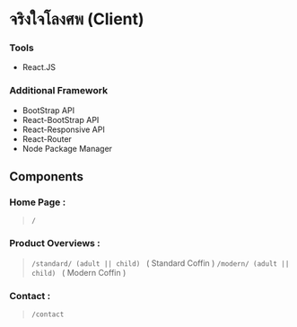 # จริงใจโลงศพ (Client) 

### Tools
- React.JS

### Additional Framework
- BootStrap API 
- React-BootStrap API
- React-Responsive API
- React-Router
- Node Package Manager

## Components

### **Home Page** : 
> ```/```

### **Product Overviews** : 
>  ```/standard/ (adult || child) ``` ( Standard Coffin )
>  ```/modern/ (adult || child) ``` ( Modern Coffin )

### **Contact** : 
> ``` /contact ```






